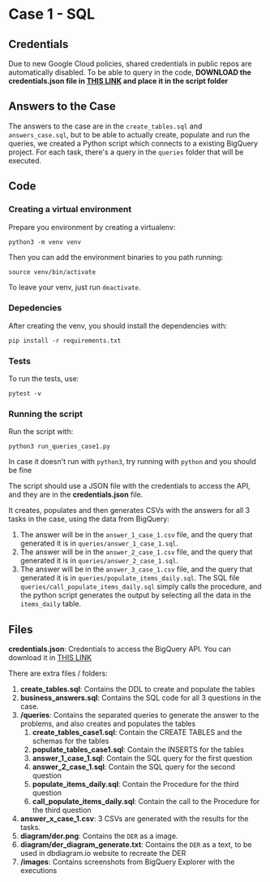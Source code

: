 # Case 1 - SQL

## Credentials

Due to new Google Cloud policies, shared credentials in public repos are automatically disabled. To be able to query in the code, **DOWNLOAD the credentials.json file in [THIS LINK](https://drive.google.com/drive/u/0/folders/1RUpBViKoCOmAwgaNebg3rxVVx_SgJOUk) and place it in the script folder**

## Answers to the Case

The answers to the case are in the `create_tables.sql` and `answers_case.sql`, but to be able to actually create, populate and run the queries, we created a Python script which connects to a existing BigQuery project. For each task, there's a query in the `queries` folder that will be executed.

## Code

### Creating a virtual environment

Prepare you environment by creating a virtualenv:

    python3 -m venv venv

Then you can add the environment binaries to you path running:

    source venv/bin/activate

To leave your venv, just run `deactivate`.

### Depedencies

After creating the venv, you should install the dependencies with:

    pip install -r requirements.txt

### Tests

To run the tests, use:

    pytest -v


### Running the script

Run the script with:

    python3 run_queries_case1.py 

In case it doesn't run with `python3`, try running with `python` and you should be fine

The script should use a JSON file with the credentials to access the API, and they are in the **credentials.json** file.

It creates, populates and then generates CSVs with the answers for all 3 tasks in the case, using the data from BigQuery:

1. The answer will be in the `answer_1_case_1.csv` file, and the query that generated it is in `queries/answer_1_case_1.sql`.
2. The answer will be in the `answer_2_case_1.csv` file, and the query that generated it is in `queries/answer_2_case_1.sql`.
3. The answer will be in the `answer_3_case_1.csv` file, and the query that generated it is in `queries/populate_items_daily.sql`. The SQL file `queries/call_populate_items_daily.sql` simply calls the procedure, and the python script generates the output by selecting all the data in the `items_daily` table.

## Files

**credentials.json**: Credentials to access the BigQuery API. You can download it in [THIS LINK](https://drive.google.com/drive/u/0/folders/1RUpBViKoCOmAwgaNebg3rxVVx_SgJOUk)

There are extra files / folders:

1. **create_tables.sql**: Contains the DDL to create and populate the tables
2. **business_answers.sql**: Contains the SQL code for all 3 questions in the case.
3. **/queries**: Contains the separated queries to generate the answer to the problems, and also creates and populates the tables
   1. **create_tables_case1.sql**: Contain the CREATE TABLES and the schemas for the tables
   2. **populate_tables_case1.sql**: Contain the INSERTS for the tables
   3. **answer_1_case_1.sql**: Contain the SQL query for the first question
   4. **answer_2_case_1.sql**: Contain the SQL query for the second question
   5. **populate_items_daily.sql**: Contain the Procedure for the third question
   6. **call_populate_items_daily.sql**: Contain the call to the Procedure for the third question
4. **answer_x_case_1.csv**: 3 CSVs are generated with the results for the tasks.
5. **diagram/der.png**: Contains the `DER` as a image.
6. **diagram/der_diagram_generate.txt**: Contains the `DER` as a text, to be used in dbdiagram.io website to recreate the DER
7. **/images**: Contains screenshots from BigQuery Explorer with the executions
